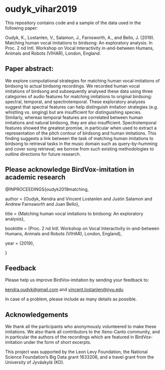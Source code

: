 # oudyk_vihar2019

This repository contains code and a sample of the data used in the following paper: 

Oudyk, K., Lostanlen, V., Salamon, J., Farnsworth, A., and Bello, J. (2019). Matching human vocal imitations to birdsong: An exploratory analysis. In Proc. 2 nd Intl. Workshop on Vocal Interactivity in-and-between Humans, Animals and Robots (VIHAR), London, England. 

## Paper abstract:
We explore computational strategies for matching human vocal imitations of birdsong to actual birdsong recordings. We recorded human vocal imitations of birdsong and subsequently analysed these data using three categories of audio features for matching imitations to original birdsong: spectral, temporal, and spectrotemporal. These exploratory analyses suggest that spectral features can help distinguish imitation strategies (e.g. whistling vs. singing) but are insufficient for distinguishing species. Similarly, whereas temporal features are correlated between human imitations and natural birdsong, they are also insufficient. Spectrotemporal features showed the greatest promise, in particular when used to extract a representation of the pitch contour of birdsong and human imitations. This finding suggests a link between the task of matching human imitations to birdsong to retrieval tasks in the music domain such as query-by-humming and cover song retrieval; we borrow from such existing methodologies to outline directions for future research.

## Please acknowledge BirdVox-imitation in academic research
@INPROCEEDINGS{oudyk2019matching,

author = {Oudyk, Kendra and Vincent Lostanlen and Justin Salamon and Andrew Farnsworth and Juan Bello},

title = {Matching human vocal imitations to birdsong: An exploratory analysis},

booktitle = {Proc. 2 nd Intl. Workshop on Vocal Interactivity in-and-between Humans, Animals and Robots (VIHAR), London, England},

year = {2019},

}

## Feedback
Please help us improve BirdVox-imitation by sending your feedback to:

kendra.oudyk@gmail.com and vincent.lostanlen@nyu.edu

In case of a problem, please include as many details as possible.


## Acknowledgements
We thank all the participants who anonymously volunteered to make these imitations.
We also thank all contributors to the Xeno-Canto community, and in particular the authors of the recordings which are featured in BirdVox-imitation under the form of short excerpts.

This project was supported by the Leon Levy Foundation, the National Science Foundation’s Big Data grant 1633206, and a travel grant from the University of Jyväskylä (KO).
